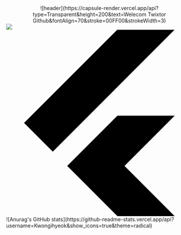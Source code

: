 <div align = "center">
  ![header](https://capsule-render.vercel.app/api?type=Transparent&height=200&text=Welecom Twixtor Github&fontAlign=70&stroke=00FF00&strokeWidth=3)
</div>
  <a href="" target="_blank"><img src="https://img.shields.io/badge/뱃지레이블-배경색?style=뱃지모양&logo=로고&logoColor=로고색상"/></a>
<svg role="img" viewBox="0 0 24 24" xmlns="http://www.w3.org/2000/svg"><title>Flutter</title><path d="M14.314 0L2.3 12 6 15.7 21.684.013h-7.357zm.014 11.072L7.857 17.53l6.47 6.47H21.7l-6.46-6.468 6.46-6.46h-7.37z"/></svg>
![Anurag's GitHub stats](https://github-readme-stats.vercel.app/api?username=Kwongihyeok&show_icons=true&theme=radical)
